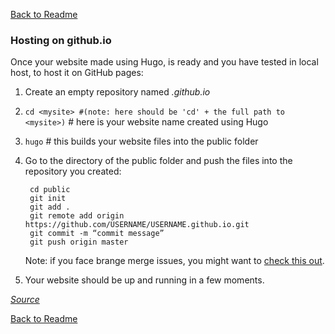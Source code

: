 [Back to Readme](README.md)

### Hosting on github.io
Once your website made using Hugo, is ready and you have tested in local host, to host it on GitHub pages:
1. Create an empty repository named _<USERNAME>.github.io_
2. `cd <mysite> #(note: here should be 'cd' + the full path to <mysite>)`  # here <mysite> is your website name created using Hugo
3. `hugo` # this builds your website files into the public folder
4. Go to the directory of the public folder and push the files into the repository you created:  

        cd public  
        git init  
        git add .
        git remote add origin https://github.com/USERNAME/USERNAME.github.io.git  
        git commit -m “commit message”  
        git push origin master  
    Note: if you face brange merge issues, you might want to [check this out](https://github.com/nithishkgnani/Linux-Tips-and-Tricks/wiki/github-git#merge-issues).
5. Your website should be up and running in a few moments.

[_Source_](https://levelup.gitconnected.com/build-a-personal-website-with-github-pages-and-hugo-6c68592204c7)

[Back to Readme](README.md)